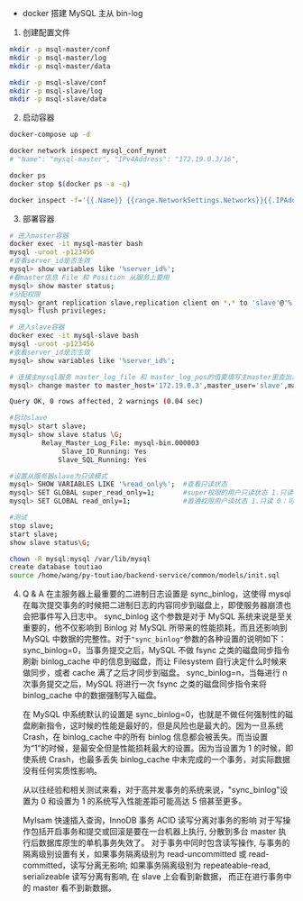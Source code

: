 - docker 搭建 MySQL 主从 bin-log

1. 创建配置文件

```sh
mkdir -p msql-master/conf
mkdir -p msql-master/log
mkdir -p msql-master/data

mkdir -p msql-slave/conf
mkdir -p msql-slave/log
mkdir -p msql-slave/data
```

2. 启动容器

```sh
docker-compose up -d

docker network inspect mysql_conf_mynet
# "Name": "mysql-master", "IPv4Address": "172.19.0.3/16",

docker ps
docker stop $(docker ps -a -q)

docker inspect -f='{{.Name}} {{range.NetworkSettings.Networks}}{{.IPAddress}}{{end}} {{.HostConfig.PortBindings}}' $(docker ps -aq)
```

3. 部署容器

```sh
# 进入master容器
docker exec -it mysql-master bash
mysql -uroot -p123456
#查看server_id是否生效
mysql> show variables like '%server_id%';
#看master信息 File 和 Position 从服务上要用
mysql> show master status;
#分配权限
mysql> grant replication slave,replication client on *.* to 'slave'@'%' identified by "123456";
mysql> flush privileges;

# 进入slave容器
docker exec -it mysql-slave bash
mysql -uroot -p123456
#查看server_id是否生效
mysql> show variables like '%server_id%';

# 连接主mysql服务 master_log_file 和 master_log_pos的值要填写主master里查出来的值
mysql> change master to master_host='172.19.0.3',master_user='slave',master_password='123456',master_port=3306,master_log_file='mysql-bin.000003', master_log_pos=25912,master_connect_retry=30;

Query OK, 0 rows affected, 2 warnings (0.04 sec)

#启动slave
mysql> start slave;
mysql> show slave status \G;
        Relay_Master_Log_File: mysql-bin.000003
             Slave_IO_Running: Yes
            Slave_SQL_Running: Yes

#设置从服务器slave为只读模式
mysql> SHOW VARIABLES LIKE '%read_only%';  #查看只读状态
mysql> SET GLOBAL super_read_only=1;       #super权限的用户只读状态 1.只读 0：可写
mysql> SET GLOBAL read_only=1;             #普通权限用户读状态 1.只读 0：可写

#测试
stop slave;
start slave;
show slave status\G;

chown -R mysql:mysql /var/lib/mysql
create database toutiao
source /home/wang/py-toutiao/backend-service/common/models/init.sql
```

4. Q & A
   在主服务器上最重要的二进制日志设置是 sync_binlog，这使得 mysql 在每次提交事务的时候把二进制日志的内容同步到磁盘上，即使服务器崩溃也会把事件写入日志中。
   sync_binlog 这个参数是对于 MySQL 系统来说是至关重要的，他不仅影响到 Binlog 对 MySQL 所带来的性能损耗，而且还影响到 MySQL 中数据的完整性。对于`"sync_binlog"`参数的各种设置的说明如下：
   sync_binlog=0，当事务提交之后，MySQL 不做 fsync 之类的磁盘同步指令刷新 binlog_cache 中的信息到磁盘，而让 Filesystem 自行决定什么时候来做同步，或者 cache 满了之后才同步到磁盘。
   sync_binlog=n，当每进行 n 次事务提交之后，MySQL 将进行一次 fsync 之类的磁盘同步指令来将 binlog_cache 中的数据强制写入磁盘。

   在 MySQL 中系统默认的设置是 sync_binlog=0，也就是不做任何强制性的磁盘刷新指令，这时候的性能是最好的，但是风险也是最大的。因为一旦系统 Crash，在 binlog_cache 中的所有 binlog 信息都会被丢失。而当设置为“1”的时候，是最安全但是性能损耗最大的设置。因为当设置为 1 的时候，即使系统 Crash，也最多丢失 binlog_cache 中未完成的一个事务，对实际数据没有任何实质性影响。

   从以往经验和相关测试来看，对于高并发事务的系统来说，"sync_binlog"设置为 0 和设置为 1 的系统写入性能差距可能高达 5 倍甚至更多。

   MyIsam 快速插入查询，InnoDB 事务 ACID
   读写分离对事务的影响
   对于写操作包括开启事务和提交或回滚是要在一台机器上执行, 分散到多台 master 执行后数据库原生的单机事务失效了。
   对于事务中同时包含读写操作, 与事务的隔离级别设置有关，如果事务隔离级别为 read-uncommitted 或 read-committed，读写分离无影响;
   如果事务隔离级别为 repeateable-read, serializeable 读写分离有影响, 在 slave 上会看到新数据， 而正在进行事务中的 master 看不到新数据。
